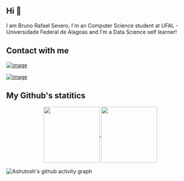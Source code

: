 
## Hi 👋
I am Bruno Rafael Severo, I'm an Computer Science student at UFAL - Universidade Federal de Alagoas and I'm a Data Science self learner!

## Contact with me
[![image](https://img.shields.io/badge/Gmail-D14836?style=for-the-badge&logo=gmail&logoColor=white&link=mailto:brsss@ic.ufal.br?subject=Olá,%20Bruno!%20)](mailto:brsss@ic.ufal.br?subject=Olá,%20Bruno!%20 "E-mail")

[![image](https://img.shields.io/badge/LinkedIn-0077B5?style=for-the-badge&logo=linkedin&logoColor=white)](https://www.linkedin.com/in/brsevero/)

## My Github's statitics
<p align=center>
    <a href="https://github.com/anuraghazra/github-readme-stats" title="Go to Source">
        <img height=150 align="center" src="https://github-readme-stats.vercel.app/api?username=brsevero&count_private=true&show_icons=true&theme=react">
    </a>
    <a href="https://github.com/anuraghazra/github-readme-stats">
    <img height=150 align="center" src="https://github-readme-stats.vercel.app/api/top-langs/?username=brsevero&bg_color=20232a&title_color=61dafb&icon_color=a960ff&text_color=ffffff" />
  </a>
</p>



![Ashutosh's github activity graph](https://activity-graph.herokuapp.com/graph?username=brsevero&theme=react-dark)


